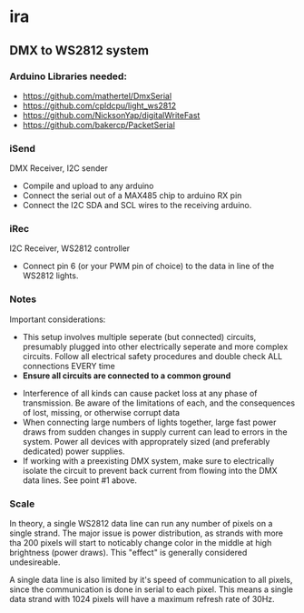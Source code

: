 # ira

## DMX to WS2812 system

###  Arduino Libraries needed:
- https://github.com/mathertel/DmxSerial
- https://github.com/cpldcpu/light_ws2812
- https://github.com/NicksonYap/digitalWriteFast
- https://github.com/bakercp/PacketSerial

###  iSend
DMX Receiver, I2C sender

- Compile and upload to any arduino
- Connect the serial out of a MAX485 chip to arduino RX pin
- Connect the I2C SDA and SCL wires to the receiving arduino.

###  iRec
I2C Receiver, WS2812 controller

- Connect pin 6 (or your PWM pin of choice) to the data in line of the WS2812 lights.


### Notes

Important considerations:

* This setup involves multiple seperate (but connected) circuits, presumably plugged into other electrically seperate and more complex circuits. Follow all electrical safety procedures and double check ALL connections EVERY time
* **Ensure all circuits are connected to a common ground**
- Interference of all kinds can cause packet loss at any phase of transmission. Be aware of the limitations of each, and the consequences of lost, missing, or otherwise corrupt data
- When connecting large numbers of lights together, large fast power draws from sudden changes in supply current can lead to errors in the system. Power all devices with approprately sized (and preferably dedicated) power supplies.
- If working with a preexisting DMX system, make sure to electrically isolate the circuit to prevent back current from flowing into the DMX data lines. See point #1 above.

### Scale
In theory, a single WS2812 data line can run any number of pixels on a single strand. The major issue is power distribution, as strands with more tha 200 pixels will start to noticably change color in the middle at high brightness (power draws). This "effect" is generally considered undesireable.

A single data line is also limited by it's speed of communication to all pixels, since the communication is done in serial to each pixel. This means a single data strand with 1024 pixels will have a maximum refresh rate of 30Hz.

